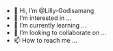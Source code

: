 - 👋 Hi, I’m @Lilly-Godisamang
- 👀 I’m interested in ...
- 🌱 I’m currently learning ...
- 💞️ I’m looking to collaborate on ...
- 📫 How to reach me ...

<!---
Lilly-Godisamang/Lilly-Godisamang is a ✨ special ✨ repository because its `README.md` (this file) appears on your GitHub profile.
You can click the Preview link to take a look at your changes.
--->

